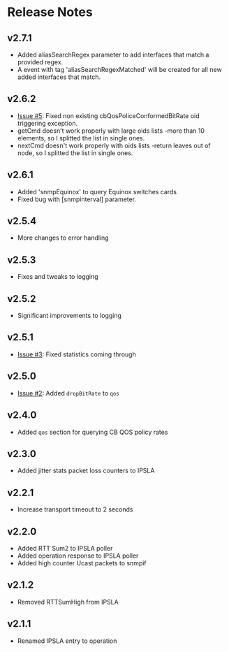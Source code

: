# Release Notes

## v2.7.1
* Added aliasSearchRegex parameter to add interfaces that match a provided regex.
* A event with tag 'aliasSearchRegexMatched' will be created for all new added interfaces that match.

## v2.6.2
* [Issue #5](https://github.com/liquidtelecom/splunk-snmpmod/issues/5): Fixed non existing cbQosPoliceConformedBitRate oid triggering exception.
* getCmd doesn't work properly with large oids lists -more than 10 elements, so I splitted the list in single ones.
* nextCmd doesn't work properly with oids lists -return leaves out of node, so I splitted the list in single ones.

## v2.6.1
* Added 'snmpEquinox' to query Equinox switches cards
* Fixed bug with [snmpinterval] parameter.

## v2.5.4
* More changes to error handling

## v2.5.3
* Fixes and tweaks to logging

## v2.5.2
* Significant improvements to logging

## v2.5.1
* [Issue #3](https://github.com/oxo42/snmpmod/issues/3): Fixed statistics coming through

## v2.5.0
* [Issue #2](https://github.com/oxo42/snmpmod/issues/2): Added `dropBitRate` to `qos` 

## v2.4.0
* Added `qos` section for querying CB QOS policy rates

## v2.3.0
* Added jitter stats packet loss counters to IPSLA

## v2.2.1
* Increase transport timeout to 2 seconds

## v2.2.0
* Added RTT Sum2 to IPSLA poller
* Added operation response to IPSLA poller
* Added high counter Ucast packets to snmpif

## v2.1.2
* Removed RTTSumHigh from IPSLA

## v2.1.1
* Renamed IPSLA entry to operation
